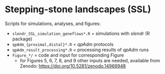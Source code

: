 # Stepping-stone landscapes (SSL)

Scripts for simulations, analyses, and figures:

- `slendr_SSL_simulation_geneflows*.R` = simulations with _slendr_ (R package)
- `qpAdm_{proximal,distal}*.R` = _qpAdm_ protocols
- `qpAdm_result_processing*.R` = processing results of _qpAdm_ runs
- `Figure_*/` = code and input for corresponding Figure
   - for Figures 5, 6, 7, 8, and 9 other inputs are needed, available from Zenodo: https://doi.org/10.5281/zenodo.14966948
